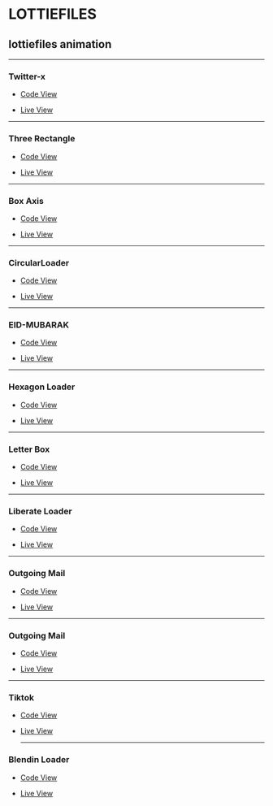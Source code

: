 # LOTTIEFILES

## lottiefiles animation


<hr />

### Twitter-x

- [Code View](https://github.com/Tahsin000/LOTTIEFILES/tree/main/Twitter-x)

- [Live View](https://tahsin000.github.io/LOTTIEFILES/Twitter-x/Twitter-x.html)

<hr />

### Three Rectangle

- [Code View](https://github.com/Tahsin000/LOTTIEFILES/tree/main/Three%20Rectangle)

- [Live View](https://tahsin000.github.io/LOTTIEFILES/Three%20Rectangle/Three_rectangle.html)

<hr />

### Box Axis

- [Code View](https://github.com/Tahsin000/LOTTIEFILES/tree/main/Box%20Axis)

- [Live View](https://abrar1212.github.io/LOTTIEFILES/Box%20Axis/Hexagon%20Loader.html)

<hr />

### CircularLoader

- [Code View](https://github.com/Tahsin000/LOTTIEFILES/tree/main/CircularLoader)

- [Live View](https://tahsin000.github.io/LOTTIEFILES/CircularLoader/CircularLoader.html)

<hr />

### EID-MUBARAK

- [Code View](<EID-MUBARAK/eid-mubarak.html>)

- [Live View](https://tahsin000.github.io/LOTTIEFILES/EID-MUBARAK/eid-mubarak.html)

<hr />

### Hexagon Loader

- [Code View](https://github.com/Tahsin000/LOTTIEFILES/tree/main/Hexagon%20Loader)

- [Live View](https://abrar1212.github.io/LOTTIEFILES/Hexagon%20Loader/Hexagon%20Loader.html)

<hr />

### Letter Box

- [Code View](https://github.com/Tahsin000/LOTTIEFILES/tree/main/Letter%20Box)

- [Live View](https://abrar1212.github.io/LOTTIEFILES/Letter%20Box/letter%20box.html)

<hr />

### Liberate Loader

- [Code View](<Liberate Loader/Liberate Loader.html>)

- [Live View](https://tahsin000.github.io/LOTTIEFILES/Liberate%20Loader/Liberate%20Loader.html)

<hr />

### Outgoing Mail

- [Code View](https://github.com/Tahsin000/LOTTIEFILES/tree/main/Outgoing%20Mail)

- [Live View](https://abrar1212.github.io/LOTTIEFILES/Outgoing%20Mail/Outgoing.html)

<hr />

### Outgoing Mail

- [Code View](https://github.com/Tahsin000/LOTTIEFILES/tree/main/Outgoing%20Mail)

- [Live View](https://abrar1212.github.io/LOTTIEFILES/Outgoing%20Mail/Outgoing.html)

<hr />

### Tiktok

- [Code View](https://github.com/Tahsin000/LOTTIEFILES/tree/main/Tiktok)

- [Live View](https://abrar1212.github.io/LOTTIEFILES/Tiktok/Tiktok.html)

  <hr />
  
### Blendin Loader

- [Code View](https://github.com/Tahsin000/LOTTIEFILES/tree/main/Blendin%20Loader)

- [Live View](https://abrar1212.github.io/LOTTIEFILES/Blendin%20Loader/Blendin%20Logo.html)

